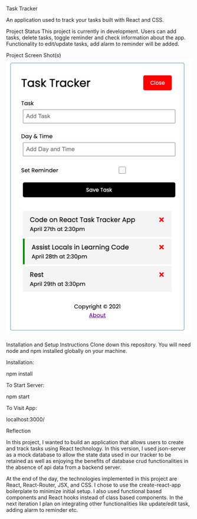 Task Tracker

An application used to track your tasks built with React and CSS.

Project Status
This project is currently in development. Users can add tasks, delete tasks, toggle reminder and check information about the app. Functionality to edit/update tasks, add alarm to reminder will be added.

Project Screen Shot(s)
![A Task Tracker App](assets/task_tracker.jpg)

Installation and Setup Instructions
Clone down this repository. You will need node and npm installed globally on your machine.

Installation:

npm install

To Start Server:

npm start

To Visit App:

localhost:3000/

Reflection

In this project, I wanted to build an application that allows users to create and track tasks using React technology. In this version, I used json-server as a mock database to allow the state data used in our tracker to be retained as well as enjoying the benefits of database crud functionalities in the absence of api data from a backend server.

At the end of the day, the technologies implemented in this project are React, React-Router, JSX, and CSS. I chose to use the create-react-app boilerplate to minimize initial setup. I also used functional based components and React hooks instead of class based components. In the next iteration I plan on integrating other functionalities like update/edit task, adding alarm to reminder etc.